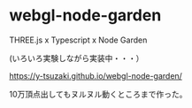 # webgl-node-garden
THREE.js x Typescript x Node Garden

(いろいろ実験しながら実装中・・・）

https://y-tsuzaki.github.io/webgl-node-garden/

10万頂点出してもヌルヌル動くところまで作った。
